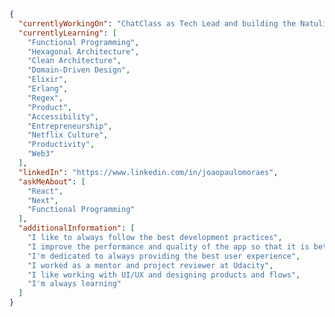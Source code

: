 ```json
{
  "currentlyWorkingOn": "ChatClass as Tech Lead and building the Natulium platform",
  "currentlyLearning": [
    "Functional Programming",
    "Hexagonal Architecture",
    "Clean Architecture",
    "Domain-Driven Design",
    "Elixir",
    "Erlang",
    "Regex",
    "Product",
    "Accessibility",
    "Entrepreneurship",
    "Netflix Culture",
    "Productivity",
    "Web3"
  ],
  "linkedIn": "https://www.linkedin.com/in/joaopaulomoraes",
  "askMeAbout": [
    "React",
    "Next",
    "Functional Programming"
  ],
  "additionalInformation": [
    "I like to always follow the best development practices",
    "I improve the performance and quality of the app so that it is better every day",
    "I'm dedicated to always providing the best user experience",
    "I worked as a mentor and project reviewer at Udacity",
    "I like working with UI/UX and designing products and flows",
    "I'm always learning"
  ]
}
```

<!--
**joaopaulomoraes/joaopaulomoraes** is a ✨ _special_ ✨ repository because its `README.md` (this file) appears on your GitHub profile.

Here are some ideas to get you started:

- 🔭 I’m currently working on ...
- 🌱 I’m currently learning ...
- 👯 I’m looking to collaborate on ...
- 🤔 I’m looking for help with ...
- 💬 Ask me about ...
- 📫 How to reach me: ...
- 😄 Pronouns: ...
- ⚡ Fun fact: ...
-->
